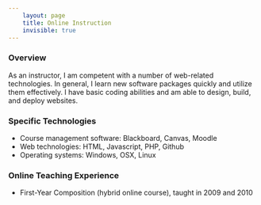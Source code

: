 ```yaml
---
    layout: page
    title: Online Instruction
    invisible: true
---
```


### Overview

As an instructor, I am competent with a number of web-related technologies. In general, I learn new software packages quickly and utilize them effectively. I have basic coding abilities and am able to design, build, and deploy websites.

### Specific Technologies
- Course management software: Blackboard, Canvas, Moodle
- Web technologies: HTML, Javascript, PHP, Github
- Operating systems: Windows, OSX, Linux

### Online Teaching Experience
- First-Year Composition (hybrid online course), taught in 2009 and 2010
